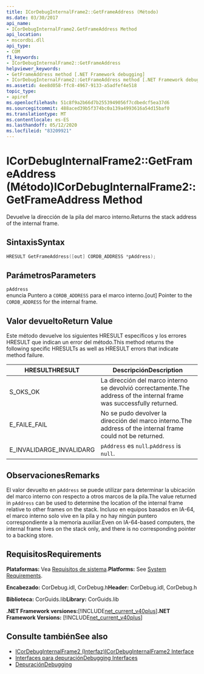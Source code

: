 ```yaml
---
title: ICorDebugInternalFrame2::GetFrameAddress (Método)
ms.date: 03/30/2017
api_name:
- ICorDebugInternalFrame2.GetFrameAddress Method
api_location:
- mscordbi.dll
api_type:
- COM
f1_keywords:
- ICorDebugInternalFrame2::GetFrameAddress
helpviewer_keywords:
- GetFrameAddress method [.NET Framework debugging]
- ICorDebugInternalFrame2::GetFrameAddress method [.NET Framework debugging]
ms.assetid: 4ee8d058-ffc8-4967-9133-a5adfef4e518
topic_type:
- apiref
ms.openlocfilehash: 51c8f9a2b66d7b2553949056f7cdbedcf5ea37d6
ms.sourcegitcommit: 488aced39b5f374bc0a139a4993616a54d15baf0
ms.translationtype: MT
ms.contentlocale: es-ES
ms.lasthandoff: 05/12/2020
ms.locfileid: "83209921"
---
```

# <a name="icordebuginternalframe2getframeaddress-method"></a><span data-ttu-id="33afb-102">ICorDebugInternalFrame2::GetFrameAddress (Método)</span><span class="sxs-lookup"><span data-stu-id="33afb-102">ICorDebugInternalFrame2::GetFrameAddress Method</span></span>
<span data-ttu-id="33afb-103">Devuelve la dirección de la pila del marco interno.</span><span class="sxs-lookup"><span data-stu-id="33afb-103">Returns the stack address of the internal frame.</span></span>  
  
## <a name="syntax"></a><span data-ttu-id="33afb-104">Sintaxis</span><span class="sxs-lookup"><span data-stu-id="33afb-104">Syntax</span></span>  
  
```cpp  
HRESULT GetFrameAddress([out] CORDB_ADDRESS *pAddress);  
```  
  
## <a name="parameters"></a><span data-ttu-id="33afb-105">Parámetros</span><span class="sxs-lookup"><span data-stu-id="33afb-105">Parameters</span></span>  
 `pAddress`  
 <span data-ttu-id="33afb-106">enuncia Puntero a `CORDB_ADDRESS` para el marco interno.</span><span class="sxs-lookup"><span data-stu-id="33afb-106">[out] Pointer to the `CORDB_ADDRESS` for the internal frame.</span></span>  
  
## <a name="return-value"></a><span data-ttu-id="33afb-107">Valor devuelto</span><span class="sxs-lookup"><span data-stu-id="33afb-107">Return Value</span></span>  
 <span data-ttu-id="33afb-108">Este método devuelve los siguientes HRESULT específicos y los errores HRESULT que indican un error del método.</span><span class="sxs-lookup"><span data-stu-id="33afb-108">This method returns the following specific HRESULTs as well as HRESULT errors that indicate method failure.</span></span>  
  
|<span data-ttu-id="33afb-109">HRESULT</span><span class="sxs-lookup"><span data-stu-id="33afb-109">HRESULT</span></span>|<span data-ttu-id="33afb-110">Descripción</span><span class="sxs-lookup"><span data-stu-id="33afb-110">Description</span></span>|  
|-------------|-----------------|  
|<span data-ttu-id="33afb-111">S_OK</span><span class="sxs-lookup"><span data-stu-id="33afb-111">S_OK</span></span>|<span data-ttu-id="33afb-112">La dirección del marco interno se devolvió correctamente.</span><span class="sxs-lookup"><span data-stu-id="33afb-112">The address of the internal frame was successfully returned.</span></span>|  
|<span data-ttu-id="33afb-113">E_FAIL</span><span class="sxs-lookup"><span data-stu-id="33afb-113">E_FAIL</span></span>|<span data-ttu-id="33afb-114">No se pudo devolver la dirección del marco interno.</span><span class="sxs-lookup"><span data-stu-id="33afb-114">The address of the internal frame could not be returned.</span></span>|  
|<span data-ttu-id="33afb-115">E_INVALIDARG</span><span class="sxs-lookup"><span data-stu-id="33afb-115">E_INVALIDARG</span></span>|<span data-ttu-id="33afb-116">`pAddress` es `null`.</span><span class="sxs-lookup"><span data-stu-id="33afb-116">`pAddress` is `null`.</span></span>|  
  
## <a name="remarks"></a><span data-ttu-id="33afb-117">Observaciones</span><span class="sxs-lookup"><span data-stu-id="33afb-117">Remarks</span></span>  
 <span data-ttu-id="33afb-118">El valor devuelto en `pAddress` se puede utilizar para determinar la ubicación del marco interno con respecto a otros marcos de la pila.</span><span class="sxs-lookup"><span data-stu-id="33afb-118">The value returned in `pAddress` can be used to determine the location of the internal frame relative to other frames on the stack.</span></span> <span data-ttu-id="33afb-119">Incluso en equipos basados en IA-64, el marco interno solo vive en la pila y no hay ningún puntero correspondiente a la memoria auxiliar.</span><span class="sxs-lookup"><span data-stu-id="33afb-119">Even on IA-64-based computers, the internal frame lives on the stack only, and there is no corresponding pointer to a backing store.</span></span>  
  
## <a name="requirements"></a><span data-ttu-id="33afb-120">Requisitos</span><span class="sxs-lookup"><span data-stu-id="33afb-120">Requirements</span></span>  
 <span data-ttu-id="33afb-121">**Plataformas:** Vea [Requisitos de sistema](../../get-started/system-requirements.md).</span><span class="sxs-lookup"><span data-stu-id="33afb-121">**Platforms:** See [System Requirements](../../get-started/system-requirements.md).</span></span>  
  
 <span data-ttu-id="33afb-122">**Encabezado:** CorDebug.idl, CorDebug.h</span><span class="sxs-lookup"><span data-stu-id="33afb-122">**Header:** CorDebug.idl, CorDebug.h</span></span>  
  
 <span data-ttu-id="33afb-123">**Biblioteca:** CorGuids.lib</span><span class="sxs-lookup"><span data-stu-id="33afb-123">**Library:** CorGuids.lib</span></span>  
  
 <span data-ttu-id="33afb-124">**.NET Framework versiones:**[!INCLUDE[net_current_v40plus](../../../../includes/net-current-v40plus-md.md)]</span><span class="sxs-lookup"><span data-stu-id="33afb-124">**.NET Framework Versions:** [!INCLUDE[net_current_v40plus](../../../../includes/net-current-v40plus-md.md)]</span></span>  
  
## <a name="see-also"></a><span data-ttu-id="33afb-125">Consulte también</span><span class="sxs-lookup"><span data-stu-id="33afb-125">See also</span></span>

- [<span data-ttu-id="33afb-126">ICorDebugInternalFrame2 (Interfaz)</span><span class="sxs-lookup"><span data-stu-id="33afb-126">ICorDebugInternalFrame2 Interface</span></span>](icordebuginternalframe2-interface.md)
- [<span data-ttu-id="33afb-127">Interfaces para depuración</span><span class="sxs-lookup"><span data-stu-id="33afb-127">Debugging Interfaces</span></span>](debugging-interfaces.md)
- [<span data-ttu-id="33afb-128">Depuración</span><span class="sxs-lookup"><span data-stu-id="33afb-128">Debugging</span></span>](index.md)
